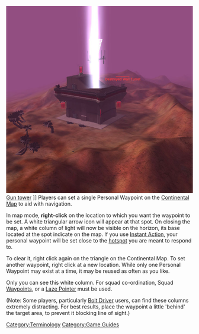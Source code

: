 ![](images/Personal_waypoint.jpg "fig:Personal_waypoint.jpg") [Gun
tower](Gun_tower.md) \]\] Players can set a single Personal
Waypoint on the [Continental Map](Continental_Map.md) to aid
with navigation.

In map mode, <b>right-click</b> on the location to which you want the
waypoint to be set. A white triangular arrow icon will appear at that
spot. On closing the map, a white column of light will now be visible on
the horizon, its base located at the spot indicate on the map. If you
use [Instant Action](Instant_Action.md), your personal waypoint
will be set close to the [hotspot](hotspot.md) you are meant to
respond to.

To clear it, right click again on the triangle on the Continental Map.
To set another waypoint, right click at a new location. While only one
Personal Waypoint may exist at a time, it may be reused as often as you
like.

Only you can see this white column. For squad co-ordination, Squad
[Waypoints](Waypoint.md), or a [Laze
Pointer](Laze_Pointer.md) must be used.

(Note: Some players, particularly [Bolt Driver](Bolt_Driver.md)
users, can find these columns extremely distracting. For best results,
place the waypoint a little 'behind' the target area, to prevent it
blocking line of sight.)

[Category:Terminology](Category:Terminology.md) [Category:Game
Guides](Category:Game_Guides.md)
